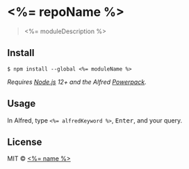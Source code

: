 # <%= repoName %>

> <%= moduleDescription %>


## Install

```
$ npm install --global <%= moduleName %>
```

*Requires [Node.js](https://nodejs.org) 12+ and the Alfred [Powerpack](https://www.alfredapp.com/powerpack/).*


## Usage

In Alfred, type `<%= alfredKeyword %>`, <kbd>Enter</kbd>, and your query.


## License

MIT © [<%= name %>](<%= website %>)
